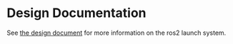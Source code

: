 Design Documentation
====================

See [the design document](https://design.ros2.org/articles/roslaunch.html) for more information on the ros2 launch system.
